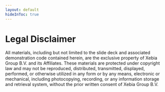 ```yaml
---
layout: default
hideInToc: true
---
```


# Legal Disclaimer

All materials, including but not limited to the slide deck and associated demonstration code contained herein, are the exclusive property of Xebia Group B.V. and its Affiliates. These materials are protected under copyright law and may not be reproduced, distributed, transmitted, displayed, performed, or otherwise utilized in any form or by any means, electronic or mechanical, including photocopying, recording, or any information storage and retrieval system, without the prior written consent of Xebia Group B.V.

<!--
⚠️ This slide is for the export.
-->

